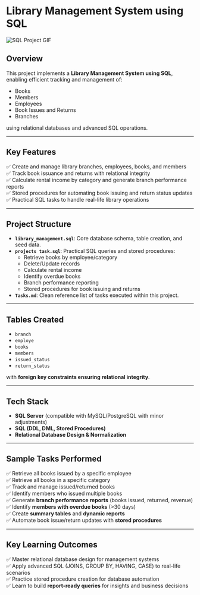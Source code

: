 # Library Management System using SQL

![SQL Project GIF](https://media.giphy.com/media/iIGT8Y1rOYhBpdHh1C/giphy.gif)

## Overview

This project implements a **Library Management System using SQL**, enabling efficient tracking and management of:

- Books
- Members
- Employees
- Book Issues and Returns
- Branches

using relational databases and advanced SQL operations.

---

##  Key Features

✅ Create and manage library branches, employees, books, and members  
✅ Track book issuance and returns with relational integrity  
✅ Calculate rental income by category and generate branch performance reports  
✅ Stored procedures for automating book issuing and return status updates  
✅ Practical SQL tasks to handle real-life library operations

---

## Project Structure

- **`library_management.sql`**: Core database schema, table creation, and seed data.
- **`projects task.sql`**: Practical SQL queries and stored procedures:
    - Retrieve books by employee/category
    - Delete/Update records
    - Calculate rental income
    - Identify overdue books
    - Branch performance reporting
    - Stored procedures for book issuing and returns
- **`Tasks.md`**: Clean reference list of tasks executed within this project.

---

##  Tables Created

- `branch`
- `employe`
- `books`
- `members`
- `issued_status`
- `return_status`

with **foreign key constraints ensuring relational integrity**.

---

##  Tech Stack

- **SQL Server** (compatible with MySQL/PostgreSQL with minor adjustments)
- **SQL (DDL, DML, Stored Procedures)**
- **Relational Database Design & Normalization**

---

##  Sample Tasks Performed

✅ Retrieve all books issued by a specific employee  
✅ Retrieve all books in a specific category  
✅ Track and manage issued/returned books  
✅ Identify members who issued multiple books  
✅ Generate **branch performance reports** (books issued, returned, revenue)  
✅ Identify **members with overdue books** (>30 days)  
✅ Create **summary tables** and **dynamic reports**  
✅ Automate book issue/return updates with **stored procedures**

---

##  Key Learning Outcomes

✅ Master relational database design for management systems  
✅ Apply advanced SQL (JOINS, GROUP BY, HAVING, CASE) to real-life scenarios  
✅ Practice stored procedure creation for database automation  
✅ Learn to build **report-ready queries** for insights and business decisions



